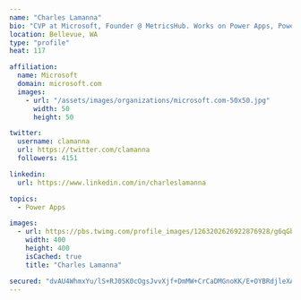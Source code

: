 ```yaml
---
name: "Charles Lamanna"
bio: "CVP at Microsoft, Founder @ MetricsHub. Works on Power Apps, Power Automate, Power Virtual Agent, Common Data Service and Dynamics 365."
location: Bellevue, WA
type: "profile"
heat: 117

affiliation:
  name: Microsoft
  domain: microsoft.com
  images:
    - url: "/assets/images/organizations/microsoft.com-50x50.jpg"
      width: 50
      height: 50

twitter:
  username: clamanna
  url: https://twitter.com/clamanna
  followers: 4151

linkedin:
  url: https://www.linkedin.com/in/charleslamanna

topics:
  - Power Apps

images:
  - url: https://pbs.twimg.com/profile_images/1263202626922876928/g6qGbHZ-_400x400.jpg
    width: 400
    height: 400
    isCached: true
    title: "Charles Lamanna"

secured: "dvAU4WhmxYu/lS+RJ0SK0cOgsJvvXjf+DmMW+CrCaDMGnoKK/E+OYBRdjleXAZf0KhAWWXgjceib76Ud/hma+wp9b7MShh0gE62I+H1B8tHODLRQX9UHdWkDzIxBk1Dd2Qe78BSs1+P2uz7392d41lXvuGNRBe/FgcWyxnEcMCphL5V0/KnXBjSN7dhlRAPk+cTTRIuPdjF76FbC5aW8Xy7wyBFneRwKAQf2sz8+trgzfkI8TiEEP4T/9XOU2RLn//DO1B8BiXM4OLP9GmWhS88V39M6ilEyuQHzy7nE2ZTexjw5IFcuwPgXxpEaxUoExFtEDnhWVsQlp5J/pBlP2Nsg9LDP+1FuOWvf6C3WShcNaKqUSV4pX4wHZaeXc+Xew2pbxu404eGCNu1+gSUrgWZvKt0Xih8A4OKWv25DLXc=;1DRfKxQDli0RFuGAxbZe9Q=="
---
```


